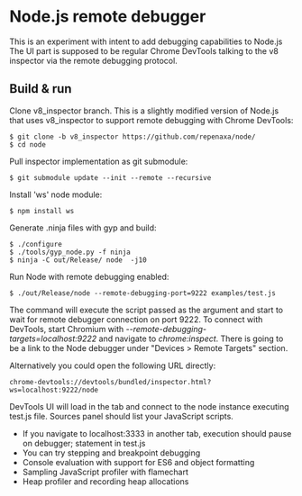Node.js remote debugger
=======================

This is an experiment with intent to add debugging capabilities to Node.js
The UI part is supposed to be regular Chrome DevTools talking to the
v8 inspector via the remote debugging protocol.

## Build & run

Clone v8_inspector branch. This is a slightly modified version of Node.js that uses v8_inspector to support remote debugging with Chrome DevTools:
```text
$ git clone -b v8_inspector https://github.com/repenaxa/node/
$ cd node
```

Pull inspector implementation as git submodule:
```text
$ git submodule update --init --remote --recursive
```

Install 'ws' node module:
```text
$ npm install ws
```

Generate .ninja files with gyp and build:
```text
$ ./configure
$ ./tools/gyp_node.py -f ninja
$ ninja -C out/Release/ node  -j10
```

Run Node with remote debugging enabled:
```text
$ ./out/Release/node --remote-debugging-port=9222 examples/test.js
```

The command will execute the script passed as the argument and start to wait for remote debugger
connection on port 9222. To connect with DevTools, start Chromium with *--remote-debugging-targets=localhost:9222*
and navigate to *chrome:inspect*. There is going to be a link to the Node debugger under "Devices > Remote Targets" section.

Alternatively you could open the following URL directly:
```text
chrome-devtools://devtools/bundled/inspector.html?ws=localhost:9222/node
```

DevTools UI will load in the tab and connect to the node instance executing test.js file. Sources panel should list your JavaScript scripts.

* If you navigate to localhost:3333 in another tab, execution should pause on debugger; statement in test.js
* You can try stepping and breakpoint debugging
* Console evaluation with support for ES6 and object formatting
* Sampling JavaScript profiler with flamechart
* Heap profiler and recording heap allocations
